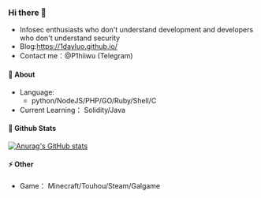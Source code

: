 ### Hi there 👋
- Infosec enthusiasts who don't understand development and developers who don't understand security
- Blog:https://1dayluo.github.io/
- Contact me：@P1hiiwu (Telegram)

#### 💬 About
- Language:
  - python/NodeJS/PHP/GO/Ruby/Shell/C
- Current Learning： Solidity/Java

#### 🤔 Github Stats

[![Anurag's GitHub stats](https://github-readme-stats.vercel.app/api?username=1dayluo)](https://github.com/anuraghazra/github-readme-stats)     

#### ⚡ Other
- Game： Minecraft/Touhou/Steam/Galgame

<!--
**1dayluo/1dayluo** is a ✨ _special_ ✨ repository because its `README.md` (this file) appears on your GitHub profile.

Here are some ideas to get you started:

- 🔭 I’m currently working on ...
- 🌱 I’m currently learning ...
- 👯 I’m looking to collaborate on ...
- 🤔 I’m looking for help with ...
- 💬 Ask me about ...
- 📫 How to reach me: ...
- 😄 Pronouns: ...
- ⚡ Fun fact: ...
-->
